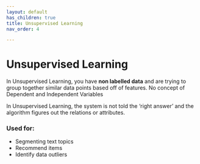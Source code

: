 ```yaml
---
layout: default
has_children: true
title: Unsupervised Learning
nav_order: 4

---
```

# Unsupervised Learning

In Unsupervised Learning, you have **non labelled data** and are trying to group together similar data points based off of features. No concept of Dependent and Independent Variables


In Unsupervised Learning, the system is not told the ‘right answer’ and the algorithm figures out the relations or attributes.

### Used for:

- Segmenting text topics
- Recommend items
- Identify data outliers